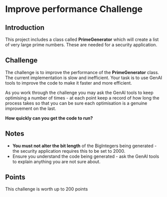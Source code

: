 # Improve performance Challenge

## Introduction

This project includes a class called **PrimeGenerator** which will create a list of very large prime numbers. These are needed for a security application.

## Challenge
The challenge is to improve the performance of the **PrimeGenerator** class. The current implementation is slow and inefficient. Your task is to use GenAI tools to improve the code to make it faster and more efficient.

As you work through the challenge you may ask the GenAI tools to keep optimising a number of times - at each point keep a record of how long the process takes so that you can be sure each optimisation is a genuine improvement on the last. 

**How quickly can you get the code to run?** 

## Notes
* **You must not alter the bit length** of the BigIntegers being generated - the security application requires this to be set to 2000.
* Ensure you understand the code being generated - ask the GenAI tools to explain anything you are not sure about.


## Points
This challenge is worth up to 200 points